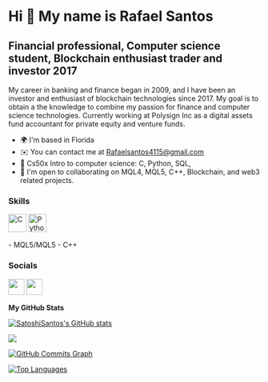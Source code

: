 Hi 👋 My name is Rafael Santos
==============================

Financial professional, Computer science student, Blockchain enthusiast trader and investor 2017
------------------------------------------------------------------------------------------------

My career in banking and finance began in 2009, and I have been an investor and enthusiast of blockchain technologies since 2017. My goal is to obtain a the knowledge to combine my passion for finance and computer science technologies. Currently working at Polysign Inc as a digital assets fund accountant for private equity and venture funds.

* 🌍  I'm based in Florida
* ✉️  You can contact me at [Rafaelsantos4115@gmail.com](mailto:Rafaelsantos4115@gmail.com)
* 🧠  Cs50x Intro to computer science: C, Python, SQL,
* 🤝  I'm open to collaborating on MQL4, MQL5, C++, Blockchain, and web3 related projects.

### Skills

<p align="left">
<a href="https://docs.microsoft.com/en-us/cpp/?view=msvc-170" target="_blank" rel="noreferrer"><img src="https://raw.githubusercontent.com/danielcranney/readme-generator/main/public/icons/skills/c-colored.svg" width="36" height="36" alt="C" /></a>
<a href="https://www.python.org/" target="_blank" rel="noreferrer"><img src="https://raw.githubusercontent.com/danielcranney/readme-generator/main/public/icons/skills/python-colored.svg" width="36" height="36" alt="Python" /></a>
</p>
- MQL5/MQL5
- C++

### Socials

<p align="left"> <a href="https://www.github.com/SatoshiSantos" target="_blank" rel="noreferrer"><img src="https://raw.githubusercontent.com/danielcranney/readme-generator/main/public/icons/socials/github.svg" width="32" height="32" /></a> <a href="https://www.linkedin.com/in/rafael-santos-849203ba/" target="_blank" rel="noreferrer"><img src="https://raw.githubusercontent.com/danielcranney/readme-generator/main/public/icons/socials/linkedin.svg" width="32" height="32" /></a></p>


<b>My GitHub Stats</b>

<a href="http://www.github.com/SatoshiSantos"><img src="https://github-readme-stats.vercel.app/api?username=SatoshiSantos&show_icons=true&hide=&count_private=true&title_color=0891b2&text_color=ffffff&icon_color=0891b2&bg_color=1c1917&hide_border=true&show_icons=true" alt="SatoshiSantos's GitHub stats" /></a>

<a href="http://www.github.com/SatoshiSantos"><img src="https://github-readme-streak-stats.herokuapp.com/?user=SatoshiSantos&stroke=ffffff&background=1c1917&ring=0891b2&fire=0891b2&currStreakNum=ffffff&currStreakLabel=0891b2&sideNums=ffffff&sideLabels=ffffff&dates=ffffff&hide_border=true" /></a>

<a href="http://www.github.com/SatoshiSantos"><img src="https://activity-graph.herokuapp.com/graph?username=SatoshiSantos&bg_color=1c1917&color=ffffff&line=0891b2&point=ffffff&area_color=1c1917&area=true&hide_border=true&custom_title=GitHub%20Commits%20Graph" alt="GitHub Commits Graph" /></a>

<a href="https://github.com/SatoshiSantos" align="left"><img src="https://github-readme-stats.vercel.app/api/top-langs/?username=SatoshiSantos&langs_count=10&title_color=0891b2&text_color=ffffff&icon_color=0891b2&bg_color=1c1917&hide_border=true&locale=en&custom_title=Top%20%Languages" alt="Top Languages" /></a>
